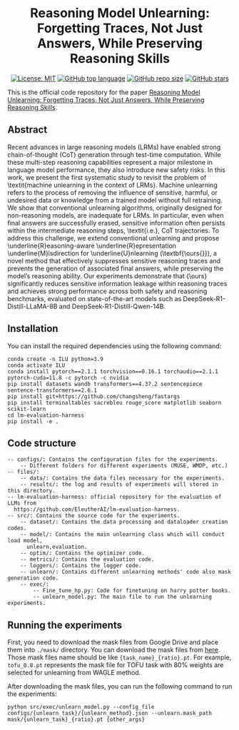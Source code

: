 <div align='center'>
 
# Reasoning Model Unlearning: Forgetting Traces, Not Just Answers,  While Preserving Reasoning Skills


[![License: MIT](https://img.shields.io/badge/License-MIT-blue)](https://github.com/OPTML-Group/WAGLE?tab=MIT-1-ov-file)
[![GitHub top language](https://img.shields.io/github/languages/top/OPTML-Group/WAGLE)](https://github.com/OPTML-Group/WAGLE)
[![GitHub repo size](https://img.shields.io/github/repo-size/OPTML-Group/WAGLE)](https://github.com/OPTML-Group/WAGLE)
[![GitHub stars](https://img.shields.io/github/stars/OPTML-Group/WAGLE)](https://github.com/OPTML-Group/WAGLE)

</div>

This is the official code repository for the paper [Reasoning Model Unlearning: Forgetting Traces, Not Just Answers,  While Preserving Reasoning Skills]().

## Abstract

Recent advances in large reasoning models (LRMs) have enabled strong chain-of-thought (CoT) generation through test-time computation. While these multi-step reasoning capabilities represent a major milestone in language model performance, they also introduce new safety risks. In this work, we present the first systematic study to revisit the problem of \textit{machine unlearning in the context of LRMs}. Machine unlearning refers to the process of removing the influence of sensitive, harmful, or undesired data or knowledge from a trained model without full retraining. We show that conventional unlearning algorithms, originally designed for non-reasoning models, are inadequate for LRMs. In particular, even when final answers are successfully erased, sensitive information often persists within the intermediate reasoning steps, \textit{i.e.}, CoT trajectories.
 To address this challenge, we extend conventional unlearning and propose \underline{R}easoning-aware \underline{R}epresentation \underline{M}isdirection for \underline{U}nlearning (\textbf{\ours{}}), a novel method that effectively suppresses sensitive reasoning traces and prevents the generation of associated final answers, while preserving the model’s reasoning ability.
 Our experiments demonstrate that {\ours} significantly reduces sensitive information leakage within reasoning traces and achieves strong performance across both safety and reasoning benchmarks, evaluated on state-of-the-art models such as DeepSeek-R1-Distill-LLaMA-8B and DeepSeek-R1-Distill-Qwen-14B.

<!-- <table align="center">
  <tr>
    <td align="center"> 
      <img src="Images/teaser.png" alt="Teaser" style="width: 700px;"/> 
      <br>
      <em style="font-size: 18px;">  <strong style="font-size: 18px;">Figure 1:</strong> Systematic overview and experiment highlights of SimNPO.</em>
    </td>
  </tr>
</table> -->

## Installation

You can install the required dependencies using the following command:
```
conda create -n ILU python=3.9
conda activate ILU
conda install pytorch==2.1.1 torchvision==0.16.1 torchaudio==2.1.1 pytorch-cuda=11.8 -c pytorch -c nvidia
pip install datasets wandb transformers==4.37.2 sentencepiece sentence-transformers==2.6.1
pip install git+https://github.com/changsheng/fastargs  
pip install terminaltables sacrebleu rouge_score matplotlib seaborn scikit-learn
cd lm-evaluation-harness
pip install -e .
```



## Code structure

```
-- configs/: Contains the configuration files for the experiments.
    -- Different folders for different experiments (MUSE, WMDP, etc.)
-- files/: 
    -- data/: Contains the data files necessary for the experiments.
    -- results/: the log and results of experiments will stored in this directory.
-- lm-evaluation-harness: official repository for the evaluation of LLMs from      
  https://github.com/EleutherAI/lm-evaluation-harness.
-- src/: Contains the source code for the experiments.
    -- dataset/: Contains the data processing and dataloader creation codes.
    -- model/: Contains the main unlearning class which will conduct load model, 
      unlearn,evaluation.
    -- optim/: Contains the optimizer code.
    -- metrics/: Contains the evaluation code.
    -- loggers/: Contains the logger code.
    -- unlearn/: Contains different unlearning methods' code also mask generation code.
    -- exec/:
        -- Fine_tune_hp.py: Code for finetuning on harry potter books.
        -- unlearn_model.py: The main file to run the unlearning experiments.
```
## Running the experiments

First, you need to download the mask files from Google Drive and place them into ```./mask/``` directory. You can download the mask files from [here](https://drive.google.com/drive/folders/1yYzvroNHNKWrNWk0WOX_j4pXw4kIyEyf?usp=sharing). Those mask files name should be like ```{task_name}_{ratio}.pt```. For example, ```tofu_0.8.pt``` represents the mask file for TOFU task with 80% weights are selected for unlearning from WAGLE method.

After downloading the mask files, you can run the following command to run the experiments:
```
python src/exec/unlearn_model.py --config_file configs/{unlearn_task}/{unlearn_method}.json --unlearn.mask_path mask/{unlearn_task}_{ratio}.pt {other_args}
```


